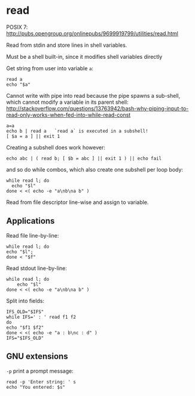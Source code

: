 # read

POSIX 7: <http://pubs.opengroup.org/onlinepubs/9699919799/utilities/read.html>

Read from stdin and store lines in shell variables.

Must be a shell built-in, since it modifies shell variables directly

Get string from user into variable `a`:

    read a
    echo "$a"

Cannot write with pipe into read because the pipe spawns a sub-shell,
which cannot modify a variable in its parent shell:
<http://stackoverflow.com/questions/13763942/bash-why-piping-input-to-read-only-works-when-fed-into-while-read-const>

    a=a
    echo b | read a   `read a` is executed in a subshell!
    [ $a = a ] || exit 1

Creating a subshell does work however:

    echo abc | ( read b; [ $b = abc ] || exit 1 ) || echo fail

and so do while combos, which also create one subshell per loop body:

    while read l; do
      echo "$l"
    done < <( echo -e "a\nb\na b" )

Read from file descriptor line-wise and assign to variable.

## Applications

Read file line-by-line:

    while read l; do
    echo "$l";
    done < "$f"

Read stdout line-by-line:

    while read l; do
        echo "$l"
    done < <( echo -e "a\nb\na b" )

Split into fields:

    IFS_OLD="$IFS"
    while IFS=' : ' read f1 f2
    do
    echo "$f1 $f2"
    done < <( echo -e "a : b\nc : d" )
    IFS="$IFS_OLD"

## GNU extensions

`-p` print a prompt message:

    read -p 'Enter string: ' s
    echo "You entered: $s"
